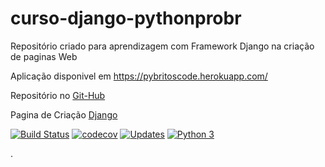# curso-django-pythonprobr

Repositório criado para aprendizagem com Framework Django na criação de paginas Web

Aplicação disponivel em https://pybritoscode.herokuapp.com/

Repositório no [Git-Hub](https://github.com/JosemarBrito/curso-django-pythonprobr)

Pagina de Criação [Django](https://pybritoscode.herokuapp.com/)


[![Build Status](https://travis-ci.org/JosemarBrito/curso-django-pythonprobr.svg?branch=main)](https://travis-ci.org/JosemarBrito/curso-django-pythonprobr)
[![codecov](https://codecov.io/gh/JosemarBrito/curso-django-pythonprobr/branch/main/graph/badge.svg?token=B1P6KGBUKQ)](undefined)
[![Updates](https://pyup.io/repos/github/JosemarBrito/curso-django-pythonprobr/shield.svg)](https://pyup.io/repos/github/JosemarBrito/curso-django-pythonprobr/)
[![Python 3](https://pyup.io/repos/github/JosemarBrito/curso-django-pythonprobr/python-3-shield.svg)](https://pyup.io/repos/github/JosemarBrito/curso-django-pythonprobr/)

.